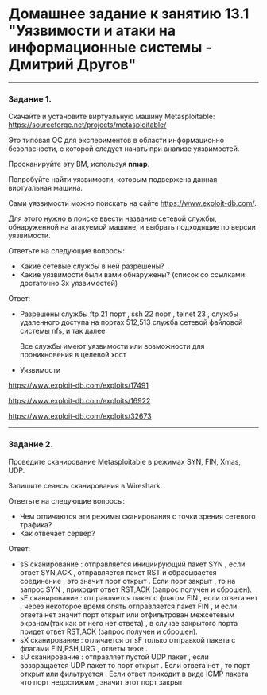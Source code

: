 # Домашнее задание к занятию 13.1 "Уязвимости и атаки на информационные системы - Дмитрий Другов"


------

### Задание 1.

Скачайте и установите виртуальную машину Metasploitable: https://sourceforge.net/projects/metasploitable/

Это типовая ОС для экспериментов в области информационно безопасности, с которой следует начать при анализе уязвимостей.

Просканируйте эту ВМ, используя **nmap**.

Попробуйте найти уязвимости, которым подвержена данная виртуальная машина.

Сами уязвимости можно поискать на сайте https://www.exploit-db.com/.

Для этого нужно в поиске ввести название сетевой службы, обнаруженной на атакуемой машине, и выбрать подходящие по версии уязвимости.

Ответьте на следующие вопросы:

- Какие сетевые службы в ней разрешены?
- Какие уязвимости были вами обнаружены? (список со ссылками: достаточно 3х уязвимостей)
  

 Ответ:

- Разрешены службы ftp 21 порт , ssh 22 порт , telnet 23 , службы удаленного доступа на портах 512,513
  служба сетевой файловой системы nfs, и так далее 

  Все службы имеют уязвимости или возможности для проникновения в целевой хост 

- Уязвимости 
 
 https://www.exploit-db.com/exploits/17491

 https://www.exploit-db.com/exploits/16922

 https://www.exploit-db.com/exploits/32673

  

------

### Задание 2.

Проведите сканирование Metasploitable в режимах SYN, FIN, Xmas, UDP.

Запишите сеансы сканирования в Wireshark.

Ответьте на следующие вопросы:

- Чем отличаются эти режимы сканирования с точки зрения сетевого трафика?
- Как отвечает сервер?

 Ответ:

- sS сканирование : отправляется инициирующий пакет SYN , если ответ SYN,ACK , отправляется пакет RST и сбрасывается соединение , это значит  порт открыт .  Если порт закрыт , то на запрос SYN , приходит ответ RST,ACK (запрос получен и сброшен).
- sF сканирование : отправляется пакет с флагом FIN , если ответа нет , через некоторое время опять отправляется пакет FIN , и если ответа нет значит порт открыт или отфильтрован межсетевым экраном(так как от него нет ответа) , в случае закрытого порта придет ответ RST,ACK (запрос получен и сброшен). 
- sX сканирование : отличается от sF только отправкой пакета с флагами FIN,PSH,URG , ответы теже .
- sU сканирование : отправляет пустой UDP пакет , если возвращается UDP пакет то порт открыт . Если ответа нет , то порт открыт или  фильтруется . Если ответ приходит в виде ICMP пакета что порт недостижим , значит этот порт закрыт 

